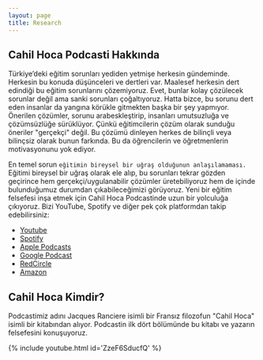 ```yaml
---
layout: page
title: Research
---
```


## Cahil Hoca Podcasti Hakkında

Türkiye’deki eğitim sorunları yediden yetmişe herkesin gündeminde. Herkesin bu konuda düşünceleri ve dertleri var. Maalesef herkesin dert edindiği bu eğitim sorunlarını çözemiyoruz. Evet, bunlar kolay çözülecek sorunlar değil ama sanki sorunları çoğaltıyoruz. Hatta bizce, bu sorunu dert eden insanlar da yangına körükle gitmekten başka bir şey yapmıyor. Önerilen çözümler, sorunu arabeskleştirip, insanları umutsuzluğa ve çözümsüzlüğe sürüklüyor. Çünkü eğitimcilerin çözüm olarak sunduğu öneriler "gerçekçi" değil. Bu çözümü dinleyen herkes de bilinçli veya bilinçsiz olarak bunun farkında. Bu da öğrencilerin ve öğretmenlerin motivasyonunu yok ediyor.

En temel sorun `eğitimin bireysel bir uğraş olduğunun anlaşılamaması.` Eğitimi bireysel bir uğraş olarak ele alıp, bu sorunları tekrar gözden geçirince hem gerçekçi/uygulanabilir çözümler üretebiliyoruz hem de içinde bulunduğumuz durumdan çıkabileceğimizi görüyoruz. Yeni bir eğitim felsefesi inşa etmek için Cahil Hoca Podcastinde uzun bir yolculuğa çıkıyoruz. Bizi YouTube, Spotify ve diğer pek çok platformdan takip edebilirsiniz:

- [Youtube](https://www.youtube.com/channel/UCPzd7JNfYbiT3fFiaf8b-0g)
- [Spotify](https://open.spotify.com/show/1hc8OLU3PLTBoQmRUxMp7n)
- [Apple Podcasts](https://podcasts.apple.com/us/podcast/cahil-hoca/id1581270250)
- [Google Podcast](https://podcasts.google.com/feed/aHR0cHM6Ly9mZWVkcy5yZWRjaXJjbGUuY29tL2IzMzdjM2NiLTlmYzgtNDMyOC04ODA1LWY3OTYxNWJhOWE1ZA)
- [RedCircle](https://app.redcircle.com/shows/b337c3cb-9fc8-4328-8805-f79615ba9a5d)
- [Amazon](https://www.amazon.com/item_name/dp/B08K58KMT7)

## Cahil Hoca Kimdir?

Podcastimiz adını Jacques Ranciere isimli bir Fransız filozofun "Cahil Hoca" isimli bir kitabından alıyor. Podcastin ilk dört bölümünde bu kitabı ve yazarın felsefesini konuşuyoruz.

{% include youtube.html id='ZzeF6SducfQ' %}

